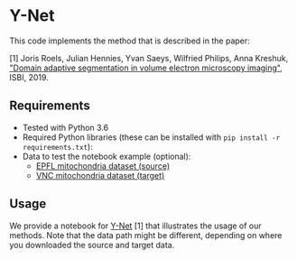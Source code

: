 # Y-Net

This code implements the method that is described in the paper: 

[1] Joris Roels, Julian Hennies, Yvan Saeys, Wilfried Philips, Anna Kreshuk, ["Domain adaptive segmentation in volume electron microscopy imaging"](https://arxiv.org/abs/1810.09734), ISBI, 2019.

## Requirements
- Tested with Python 3.6
- Required Python libraries (these can be installed with `pip install -r requirements.txt`): 
- Data to test the notebook example (optional): 
  - [EPFL mitochondria dataset (source)](https://cvlab.epfl.ch/data/data-em/)
  - [VNC mitochondria dataset (target)](https://github.com/unidesigner/groundtruth-drosophila-vnc)

## Usage
We provide a notebook for [Y-Net](ynet.ipynb) [1] that illustrates the usage of our methods. Note that the data path might be different, depending on where you downloaded the source and target data. 
